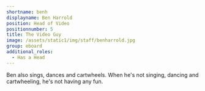 ```yaml
---
shortname: benh
displayname: Ben Harrold
position: Head of Video
positionnumber: 5
title: The Video Guy
image: /assets/static1/img/staff/benharrold.jpg
group: eboard
additional_roles:
  - Has a Head
---
```


Ben also sings, dances and cartwheels. When he's
not singing, dancing and cartwheeling,
he's not having any fun.
